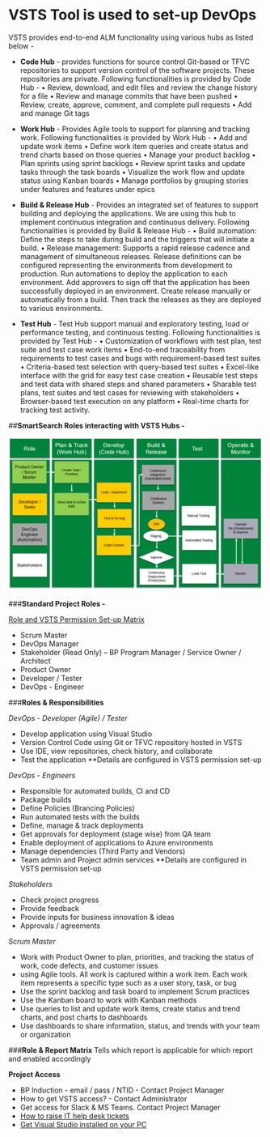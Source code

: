 # **VSTS Tool is used to set-up DevOps** 

VSTS provides end-to-end ALM functionality using various hubs as listed below -

- **Code Hub** - provides functions for source control Git-based or TFVC repositories to support version control of the software projects. These repositories are private. Following functionalities is provided by Code Hub -
• Review, download, and edit files and review the change history for a file 
• Review and manage commits that have been pushed 
• Review, create, approve, comment, and complete pull requests 
• Add and manage Git tags 

- **Work Hub** - Provides Agile tools to support for planning and tracking work. Following functionalities is provided by Work Hub -
• Add and update work items 
• Define work item queries and create status and trend charts based on those queries 
• Manage your product backlog 
• Plan sprints using sprint backlogs 
• Review sprint tasks and update tasks through the task boards 
• Visualize the work flow and update status using Kanban boards 
• Manage portfolios by grouping stories under features and features under epics
 
- **Build & Release Hub** - Provides an integrated set of features to support building and deploying the applications. We are using this hub to implement continuous integration and continuous delivery. Following functionalities is provided by Build & Release Hub -
• Build automation: Define the steps to take during build and the triggers that will initiate a build. 
• Release management: Supports a rapid release cadence and management of simultaneous releases. Release definitions can be configured representing the environments from development to production. Run automations to deploy the application to each environment. Add approvers to sign off that the application has been successfully deployed in an environment. Create release manually or automatically from a build. Then track the releases as they are deployed to various environments.

- **Test Hub** - Test Hub support manual and exploratory testing, load or performance testing, and continuous testing.  Following functionalities is provided by Test Hub -
• Customization of workflows with test plan, test suite and test case work items 
• End-to-end traceability from requirements to test cases and bugs with requirement-based test suites 
• Criteria-based test selection with query-based test suites 
• Excel-like interface with the grid for easy test case creation 
• Reusable test steps and test data with shared steps and shared parameters 
• Sharable test plans, test suites and test cases for reviewing with stakeholders 
• Browser-based test execution on any platform 
• Real-time charts for tracking test activity.


##**SmartSearch Roles interacting with VSTS Hubs -**

![Smart_Search_VSTS_PROCESS.png](.attachments/Smart_Search_VSTS_PROCESS-a692e219-e8f8-4245-bc48-41cb5fdaf06b.png)

###**Standard Project Roles -**


[Role and VSTS Permission Set-up Matrix](.attachments/SmartSearch-Matrix_v1-59009fd8-58b4-4658-a167-5d6b24bfecb3.xlsx)

- Scrum Master
- DevOps Manager
- Stakeholder (Read Only) – BP Program Manager / Service Owner / Architect 
- Product Owner
- Developer / Tester
- DevOps - Engineer

###**Roles & Responsibilities**

_DevOps - Developer (Agile) / Tester_
- Develop application using Visual Studio 
- Version Control Code using Git or TFVC repository hosted in VSTS
- Use IDE, view repositories, check history, and collaborate
- Test the application
**Details are configured in VSTS permission set-up

_DevOps - Engineers_
- Responsible for automated builds, CI and CD
- Package builds
- Define Policies (Brancing Policies)
- Run automated tests with the builds
- Define, manage & track deployments
- Get approvals for deployment (stage wise) from QA team
- Enable deployment of applications to Azure environments
- Manage dependencies (Third Party and Vendors)
- Team admin and Project admin services
**Details are configured in VSTS permission set-up

_Stakeholders_
- Check project progress
- Provide feedback
- Provide inputs for business innovation & ideas
- Approvals / agreements

_Scrum Master_
- Work with Product Owner to plan, priorities, and tracking the status of work, code defects, and customer issues
- using Agile tools. All work is captured within a work item. Each work item represents a specific type such as a user story, task, or bug
- Use the sprint backlog and task board to implement Scrum practices
- Use the Kanban board to work with Kanban methods
- Use queries to list and update work items, create status and trend charts, and post charts to dashboards
- Use dashboards to share information, status, and trends with your team or organization


###**Role & Report Matrix**
Tells which report is applicable for which report and enabled accordingly

**Project Access**
- BP Induction - email / pass / NTID - Contact Project Manager
- How to get VSTS access? - Contact Administrator
- Get access for Slack & MS Teams. Contact Project Manager
- [How to raise IT help desk tickets](https://myit.bpglobal.com/MyRequests/Requests)
- [Get Visual Studio installed on your PC](https://desksupport.wipro.com)
